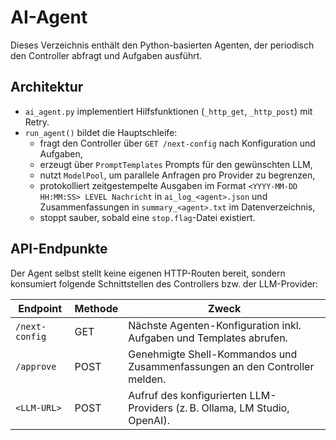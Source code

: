 # AI-Agent

Dieses Verzeichnis enthält den Python-basierten Agenten, der periodisch den Controller abfragt und Aufgaben ausführt.

## Architektur

- `ai_agent.py` implementiert Hilfsfunktionen (`_http_get`, `_http_post`) mit Retry.
- `run_agent()` bildet die Hauptschleife:
  - fragt den Controller über `GET /next-config` nach Konfiguration und Aufgaben,
  - erzeugt über `PromptTemplates` Prompts für den gewünschten LLM,
  - nutzt `ModelPool`, um parallele Anfragen pro Provider zu begrenzen,
  - protokolliert zeitgestempelte Ausgaben im Format `<YYYY-MM-DD HH:MM:SS> LEVEL Nachricht` in `ai_log_<agent>.json` und Zusammenfassungen in `summary_<agent>.txt` im Datenverzeichnis,
  - stoppt sauber, sobald eine `stop.flag`-Datei existiert.

## API-Endpunkte

Der Agent selbst stellt keine eigenen HTTP-Routen bereit, sondern konsumiert folgende Schnittstellen des Controllers bzw. der LLM-Provider:

| Endpoint | Methode | Zweck |
|---------|--------|-------|
| `/next-config` | GET | Nächste Agenten-Konfiguration inkl. Aufgaben und Templates abrufen. |
| `/approve` | POST | Genehmigte Shell-Kommandos und Zusammenfassungen an den Controller melden. |
| `<LLM-URL>` | POST | Aufruf des konfigurierten LLM-Providers (z. B. Ollama, LM Studio, OpenAI). |
